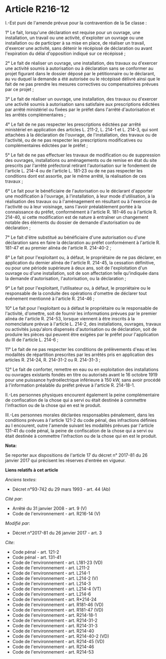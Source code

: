 # Article R216-12

I.-Est puni de l'amende prévue pour la contravention de la 5e classe : 

1° Le fait, lorsqu'une déclaration est requise pour un ouvrage, une installation, un travail ou une activité, d'exploiter un
ouvrage ou une installation ou de participer à sa mise en place, de réaliser un travail, d'exercer une activité, sans détenir
le récépissé de déclaration ou avant l'expiration du délai d'opposition indiqué sur ce récépissé ; 

2° Le fait de réaliser un ouvrage, une installation, des travaux ou d'exercer une activité soumis à autorisation ou à
déclaration sans se conformer au projet figurant dans le dossier déposé par le pétitionnaire ou le déclarant, au vu duquel la
demande a été autorisée ou le récépissé délivré ainsi que le fait de ne pas prendre les mesures correctives ou compensatoires
prévues par ce projet ; 

3° Le fait de réaliser un ouvrage, une installation, des travaux ou d'exercer une activité soumis à autorisation sans
satisfaire aux prescriptions édictées par arrêté ministériel ou fixées par le préfet dans l'arrêté d'autorisation et les
arrêtés complémentaires ; 

4° Le fait de ne pas respecter les prescriptions édictées par arrêté ministériel en application des articles L. 211-2, L.
214-1 et L. 214-3, qui sont attachées à la déclaration de l'ouvrage, de l'installation, des travaux ou de l'activité, ou de
ne pas respecter les prescriptions modificatives ou complémentaires édictées par le préfet ; 

5° Le fait de ne pas effectuer les travaux de modification ou de suppression des ouvrages, installations ou aménagements ou
de remise en état du site prescrits par l'arrêté préfectoral retirant l'autorisation sur le fondement de l'article L. 214-4
ou de l'article L. 181-23 ou de ne pas respecter les conditions dont est assortie, par le même arrêté, la réalisation de ces
travaux ; 

6° Le fait pour le bénéficiaire de l'autorisation ou le déclarant d'apporter une modification à l'ouvrage, à l'installation,
à leur mode d'utilisation, à la réalisation des travaux ou à l'aménagement en résultant ou à l'exercice de l'activité ou à
leur voisinage, sans l'avoir préalablement portée à la connaissance du préfet, conformément à l'article R. 181-46 ou à
l'article R. 214-40, si cette modification est de nature à entraîner un changement notable des éléments du dossier de demande
d'autorisation ou de déclaration ; 

7° Le fait d'être substitué au bénéficiaire d'une autorisation ou d'une déclaration sans en faire la déclaration au préfet
conformément à l'article R. 181-47 et au premier alinéa de l'article R. 214-40-2 ; 

8° Le fait pour l'exploitant ou, à défaut, le propriétaire de ne pas déclarer, en application du dernier alinéa de l'article
R. 214-45, la cessation définitive, ou pour une période supérieure à deux ans, soit de l'exploitation d'un ouvrage ou d'une
installation, soit de son affectation telle qu'indiquée dans la demande d'autorisation, l'autorisation, ou la déclaration ; 

9° Le fait pour l'exploitant, l'utilisateur ou, à défaut, le propriétaire ou le responsable de la conduite des opérations
d'omettre de déclarer tout événement mentionné à l'article R. 214-46 ; 

10° Le fait pour l'exploitant ou à défaut le propriétaire ou le responsable de l'activité, d'omettre, soit de fournir les
informations prévues par le premier alinéa de l'article R. 214-53, lorsque viennent à être inscrits à la nomenclature prévue
à l'article L. 214-2, des installations, ouvrages, travaux ou activités jusqu'alors dispensés d'autorisation ou de
déclaration, soit de produire les pièces qui peuvent être exigées par le préfet pour l'application du III de l'article L.
214-6 ; 

11° Le fait de ne pas respecter les conditions de prélèvements d'eau et les modalités de répartition prescrites par les
arrêtés pris en application des articles R. 214-24, R. 214-31-2 ou R. 214-31-3 ; 

12° Le fait de conforter, remettre en eau ou en exploitation des installations ou ouvrages existants fondés en titre ou
autorisés avant le 16 octobre 1919 pour une puissance hydroélectrique inférieure à 150 kW, sans avoir procédé à l'information
préalable du préfet prévue à l'article R. 214-18-1. 

II.-Les personnes physiques encourent également la peine complémentaire de confiscation de la chose qui a servi ou était
destinée à commettre l'infraction ou de la chose qui en est le produit. 

III.-Les personnes morales déclarées responsables pénalement, dans les conditions prévues à l'article 121-2 du code pénal,
des infractions définies au I encourent, outre l'amende suivant les modalités prévues par l'article 131-41 du code pénal, la
peine de confiscation de la chose qui a servi ou était destinée à commettre l'infraction ou de la chose qui en est le
produit.

**Nota:**

Se reporter aux dispositions de l'article 17 du décret n° 2017-81 du 26 janvier 2017 qui précisent les réserves d'entrée en
vigueur.

**Liens relatifs à cet article**

_Anciens textes_:

  - Décret n°93-742 du 29 mars 1993 - art. 44 (Ab)

_Cité par_:

  - Arrêté du 31 janvier 2008 - art. 9 (V)
  - Code de l'environnement - art. R216-14 (V)

_Modifié par_:

  - Décret n°2017-81 du 26 janvier 2017 - art. 3

_Cite_:

  - Code pénal - art. 121-2
  - Code pénal - art. 131-41
  - Code de l'environnement - art. L181-23 (VD)
  - Code de l'environnement - art. L211-2
  - Code de l'environnement - art. L214-1
  - Code de l'environnement - art. L214-2 (V)
  - Code de l'environnement - art. L214-3
  - Code de l'environnement - art. L214-4 (VT)
  - Code de l'environnement - art. L214-6
  - Code de l'environnement - art. R*214-24
  - Code de l'environnement - art. R181-46 (VD)
  - Code de l'environnement - art. R181-47 (VD)
  - Code de l'environnement - art. R214-18-1
  - Code de l'environnement - art. R214-31-2
  - Code de l'environnement - art. R214-31-3
  - Code de l'environnement - art. R214-40
  - Code de l'environnement - art. R214-40-2 (VD)
  - Code de l'environnement - art. R214-45 (VD)
  - Code de l'environnement - art. R214-46
  - Code de l'environnement - art. R214-53
